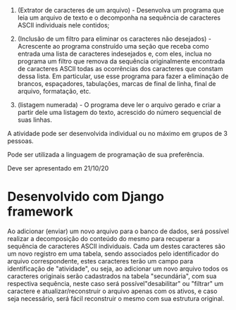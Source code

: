 1) (Extrator de caracteres de um arquivo) - Desenvolva um programa que leia um arquivo de texto e o decomponha na sequência de caracteres ASCII individuais nele contidos;

2) (Inclusão de um filtro para eliminar os caracteres não desejados) - Acrescente ao programa construído uma seção que receba como entrada uma lista de caracteres indesejados e, com eles, inclua no programa um filtro que remova da sequência originalmente encontrada de caracteres ASCII todas as ocorrências dos caracteres que constam dessa lista. Em particular, use esse programa para fazer a eliminação de brancos, espaçadores, tabulações, marcas de final de linha, final de arquivo, formatação, etc.

3) (listagem numerada) - O programa deve ler o arquivo gerado e criar a partir dele uma listagem do texto, acrescido do número sequencial de suas linhas.

A atividade pode ser desenvolvida individual ou no máximo em grupos de 3 pessoas.

Pode ser utilizada a linguagem de programação de sua preferência.

Deve ser apresentado em 21/10/20

# Desenvolvido com Django framework

Ao adicionar (enviar) um novo arquivo para o banco de dados, será possível realizar a decomposição do conteúdo do mesmo para recuperar a sequência de caracteres ASCII individuais.
Cada um destes caracteres são um novo registro em uma tabela, sendo associados pelo identificador do arquivo correspondente, estes caracteres terão um campo para identificação de "atividade", ou seja, ao adicionar um novo arquivo todos os caracteres originais serão cadastrados na tabela "secundária", com sua respectiva sequência, neste caso será possível"desabilitar" ou "filtrar" um caractere e atualizar/reconstruir o arquivo apenas com os ativos, e caso seja necessário, será fácil reconstruir o mesmo com sua estrutura original.
